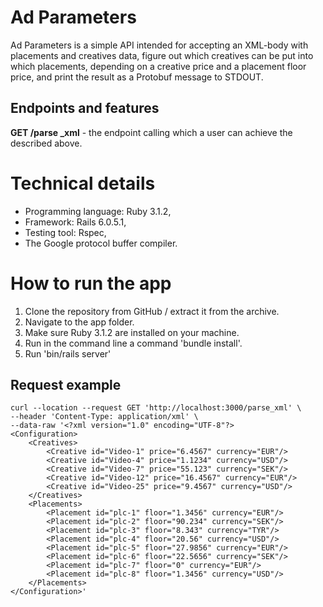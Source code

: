 # Ad Parameters
Ad Parameters is a simple API intended for accepting an XML-body with placements and creatives data, figure out which creatives can be put into which placements, depending on a creative price and a placement floor price, and print the result as a Protobuf message to STDOUT.

## Endpoints and features
**GET   /parse _xml** - the endpoint calling which a user can achieve the described above.

# Technical details
* Programming language: Ruby 3.1.2,
* Framework: Rails 6.0.5.1,
* Testing tool: Rspec,
* The Google protocol buffer compiler.

# How to run the app
 1. Clone the repository from GitHub / extract it from the archive.
 2. Navigate to the app folder.
 3. Make sure Ruby 3.1.2 are installed on your machine.
 4. Run in the command line a command 'bundle install'.
 8. Run 'bin/rails server'

## Request example
```
curl --location --request GET 'http://localhost:3000/parse_xml' \
--header 'Content-Type: application/xml' \
--data-raw '<?xml version="1.0" encoding="UTF-8"?>
<Configuration>
    <Creatives>
        <Creative id="Video-1" price="6.4567" currency="EUR"/>
        <Creative id="Video-4" price="1.1234" currency="USD"/>
        <Creative id="Video-7" price="55.123" currency="SEK"/>
        <Creative id="Video-12" price="16.4567" currency="EUR"/>
        <Creative id="Video-25" price="9.4567" currency="USD"/>
    </Creatives>
    <Placements>
        <Placement id="plc-1" floor="1.3456" currency="EUR"/>
        <Placement id="plc-2" floor="90.234" currency="SEK"/>
        <Placement id="plc-3" floor="8.343" currency="TYR"/>
        <Placement id="plc-4" floor="20.56" currency="USD"/>
        <Placement id="plc-5" floor="27.9856" currency="EUR"/>
        <Placement id="plc-6" floor="22.5656" currency="SEK"/>
        <Placement id="plc-7" floor="0" currency="EUR"/>
        <Placement id="plc-8" floor="1.3456" currency="USD"/>
    </Placements>
</Configuration>'
```
